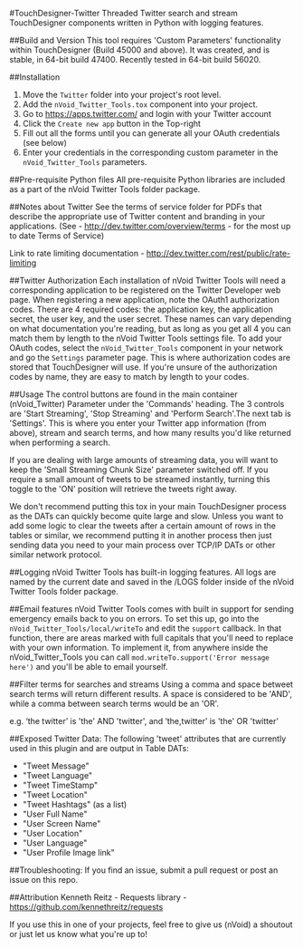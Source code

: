 #TouchDesigner-Twitter
Threaded Twitter search and stream TouchDesigner components written in Python with logging features.

##Build and Version
This tool requires 'Custom Parameters' functionality within TouchDesigner (Build 45000 and above). It was created, and is stable, in 64-bit build 47400. Recently tested in 64-bit build 56020. 

##Installation
1. Move the ```Twitter``` folder into your project's root level. 
2. Add the ```nVoid_Twitter_Tools.tox``` component into your project.
3. Go to https://apps.twitter.com/ and login with your Twitter account
4. Click the ```Create new app``` button in the Top-right
5. Fill out all the forms until you can generate all your OAuth credentials (see below)
6. Enter your credentials in the corresponding custom parameter in the ```nVoid_Twitter_Tools``` parameters.

##Pre-requisite Python files
All pre-requisite Python libraries are included as a part of the nVoid Twitter Tools folder package. 

##Notes about Twitter
See the terms of service folder for PDFs that describe the appropriate use of Twitter content and branding in your applications. 
(See - http://dev.twitter.com/overview/terms - for the most up to date Terms of Service)

Link to rate limiting documentation - http://dev.twitter.com/rest/public/rate-limiting

##Twitter Authorization
Each installation of nVoid Twitter Tools will need a corresponding application to be registered on the Twitter Developer web page. When registering a new application, note the OAuth1 authorization codes. There are 4 required codes: the application key, the application secret, the user key, and the user secret. These names can vary depending on what documentation you're reading, but as long as you get all 4 you can match them by length to the nVoid Twitter Tools settings file. 
To add your OAuth codes, select the ```nVoid_Twitter_Tools``` component in your network and go the ```Settings``` parameter page. This is where authorization codes are stored that TouchDesigner will use. If you're unsure of the authorization codes by name, they are easy to match by length to your codes. 

##Usage
The control buttons are found in the main container (nVoid_Twitter) Parameter under the 'Commands' heading.
The 3 controls are 'Start Streaming', 'Stop Streaming' and 'Perform Search'.The next tab is 'Settings'. This is where you enter your Twitter app information (from above), stream and search terms, and how many results you'd like returned when performing a search.

If you are dealing with large amounts of streaming data, you will want to keep the 'Small Streaming Chunk Size' parameter switched off. If you require a small amount of tweets to be streamed instantly, turning this toggle to the 'ON' position will retrieve the tweets right away.

We don't recommend putting this tox in your main TouchDesigner process as the DATs can quickly become quite large and slow. Unless you want to add some logic to clear the tweets after a certain amount of rows in the tables or similar, we recommend putting it in another process then just sending data you need to your main process over TCP/IP DATs or other similar network protocol. 

##Logging
nVoid Twitter Tools has built-in logging features. All logs are named by the current date and saved in the /LOGS folder inside of the nVoid Twitter Tools folder package.

##Email features
nVoid Twitter Tools comes with built in support for sending emergency emails back to you on errors. To set this up, go into the ```nVoid_Twitter_Tools/local/writeTo``` and edit the ```support``` callback. In that function, there are areas marked with full capitals that you'll need to replace with your own information. To implement it, from anywhere inside the nVoid_Twitter_Tools you can call ```mod.writeTo.support('Error message here')``` and you'll be able to email yourself.

##Filter terms for searches and streams
Using a comma and space betweet search terms will return different results. A space is considered to be 'AND', while a comma between search terms would be an 'OR'.

e.g. ‘the twitter’ is 'the' AND 'twitter', and ‘the,twitter’ is 'the' OR 'twitter'

##Exposed Twitter Data:
The following 'tweet' attributes that are currently used in this plugin and are output in Table DATs:
- "Tweet Message"
- "Tweet Language"
- "Tweet TimeStamp"
- "Tweet Location"
- "Tweet Hashtags" (as a list)
- "User Full Name"
- "User Screen Name"
- "User Location"
- "User Language"
- "User Profile Image link"

##Troubleshooting:
If you find an issue, submit a pull request or post an issue on this repo. 

##Attribution
Kenneth Reitz - Requests library - https://github.com/kennethreitz/requests

If you use this in one of your projects, feel free to give us (nVoid) a shoutout or just let us know what you're up to! 
